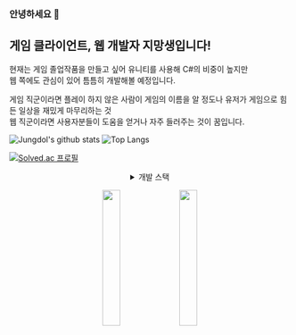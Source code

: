 ### 안녕하세요 👋

## 게임 클라이언트, 웹 개발자 지망생입니다!
현재는 게임 졸업작품을 만들고 싶어 유니티를 사용해 C#의 비중이 높지만<br>
웹 쪽에도 관심이 있어 틈틈히 개발해볼 예정입니다.

게임 직군이라면 플레이 하지 않은 사람이 게임의 이름을 알 정도나 유저가 게임으로 힘든 일상을 재밌게 마무리하는 것<br>
웹 직군이라면 사용자분들이 도움을 얻거나 자주 들러주는 것이 꿈입니다.<br>

![Jungdol's github stats](https://github-readme-stats.vercel.app/api?username=Jungdol&theme=dark&show_icons=true)
![Top Langs](https://github-readme-stats.vercel.app/api/top-langs/?username=Jungdol&layout=compact&theme=dark)

[![Solved.ac
프로필](http://mazassumnida.wtf/api/v2/generate_badge?boj=wndduq0202)](https://solved.ac/wndduq0202)


<details align='center'>
  <summary>개발 스택</summary>
    C#<br>
    Python<br>
    HTML, CSS, JS
</details>


<p align='center'>
  <a href="https://blog.naver.com/jungdol0202" target="_blank" rel="noopener noreferrer"><img src="https://img.shields.io/badge/Portfolio%20Blog-03C75A?style=flat-square&logo=Naver&logoColor=white" width=25%/></a> &nbsp; 
  <a href="https://jungdol.github.io" target="_blank" rel="noopener noreferrer"><img src="https://img.shields.io/badge/Github%20Blog-000000?style=flat-square&logo=Github&logoColor=white" width=25%/></a>
  </p>
